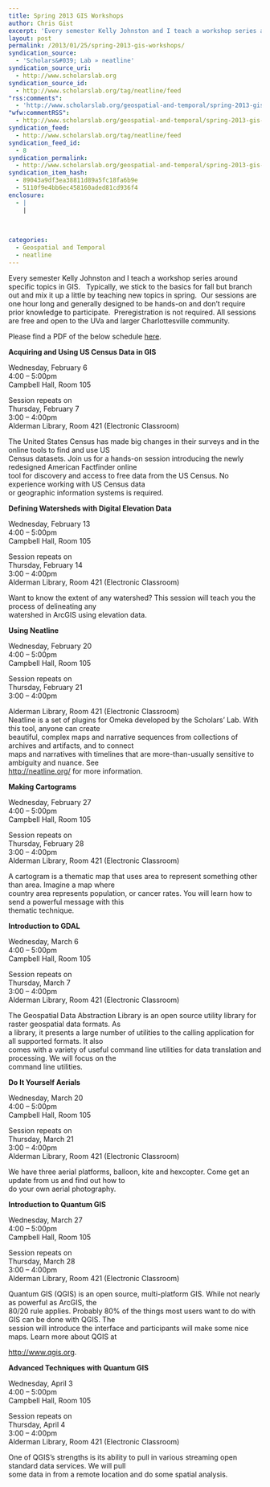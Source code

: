 ```yaml
---
title: Spring 2013 GIS Workshops
author: Chris Gist
excerpt: 'Every semester Kelly Johnston and I teach a workshop series around specific topics in GIS. &nbsp; Typically, we stick to the basics for fall but branch out and&nbsp;mix it up a little by teaching new topics in spring. &nbsp;Our sessions are one hour long and generally designed to be hands-on and don&rsquo;t require prior knowledge&hellip;. <a href="http://www.scholarslab.org/geospatial-and-temporal/spring-2013-gis-workshops/">More.</a>'
layout: post
permalink: /2013/01/25/spring-2013-gis-workshops/
syndication_source:
  - 'Scholars&#039; Lab » neatline'
syndication_source_uri:
  - http://www.scholarslab.org
syndication_source_id:
  - http://www.scholarslab.org/tag/neatline/feed
"rss:comments":
  - 'http://www.scholarslab.org/geospatial-and-temporal/spring-2013-gis-workshops/#comments'
"wfw:commentRSS":
  - http://www.scholarslab.org/geospatial-and-temporal/spring-2013-gis-workshops/feed/
syndication_feed:
  - http://www.scholarslab.org/tag/neatline/feed
syndication_feed_id:
  - 8
syndication_permalink:
  - http://www.scholarslab.org/geospatial-and-temporal/spring-2013-gis-workshops/
syndication_item_hash:
  - 89043a9df3ea38811d89a5fc18fa6b9e
  - 5110f9e4bb6ec458160aded81cd936f4
enclosure:
  - |
    |
        
        
        
categories:
  - Geospatial and Temporal
  - neatline
---
```

Every semester Kelly Johnston and I teach a workshop series around specific topics in GIS.   Typically, we stick to the basics for fall but branch out and mix it up a little by teaching new topics in spring.  Our sessions are one hour long and generally designed to be hands-on and don&#8217;t require prior knowledge to participate.  Preregistration is not required. All sessions are free and open to the UVa and larger Charlottesville community.

Please find a PDF of the below schedule [here][1].

**Acquiring and Using US Census Data in GIS**

Wednesday, February 6  
4:00 – 5:00pm  
Campbell Hall, Room 105

Session repeats on  
Thursday, February 7  
3:00 – 4:00pm  
Alderman Library, Room 421 (Electronic Classroom)

The United States Census has made big changes in their surveys and in the online tools to find and use US  
Census datasets. Join us for a hands-on session introducing the newly redesigned American Factfinder online  
tool for discovery and access to free data from the US Census. No experience working with US Census data  
or geographic information systems is required.

**Defining Watersheds with Digital Elevation Data**

Wednesday, February 13  
4:00 – 5:00pm  
Campbell Hall, Room 105

Session repeats on  
Thursday, February 14  
3:00 – 4:00pm  
Alderman Library, Room 421 (Electronic Classroom)

Want to know the extent of any watershed? This session will teach you the process of delineating any  
watershed in ArcGIS using elevation data.

**Using Neatline**

Wednesday, February 20  
4:00 – 5:00pm  
Campbell Hall, Room 105

Session repeats on  
Thursday, February 21  
3:00 – 4:00pm

Alderman Library, Room 421 (Electronic Classroom)  
Neatline is a set of plugins for Omeka developed by the Scholars’ Lab. With this tool, anyone can create  
beautiful, complex maps and narrative sequences from collections of archives and artifacts, and to connect  
maps and narratives with timelines that are more-than-usually sensitive to ambiguity and nuance. See  
http://neatline.org/ for more information.

**Making Cartograms**

Wednesday, February 27  
4:00 – 5:00pm  
Campbell Hall, Room 105

Session repeats on  
Thursday, February 28  
3:00 – 4:00pm  
Alderman Library, Room 421 (Electronic Classroom)

A cartogram is a thematic map that uses area to represent something other than area. Imagine a map where  
country area represents population, or cancer rates. You will learn how to send a powerful message with this  
thematic technique.

**Introduction to GDAL**

Wednesday, March 6  
4:00 – 5:00pm  
Campbell Hall, Room 105

Session repeats on  
Thursday, March 7  
3:00 – 4:00pm  
Alderman Library, Room 421 (Electronic Classroom)

The Geospatial Data Abstraction Library is an open source utility library for raster geospatial data formats. As  
a library, it presents a large number of utilities to the calling application for all supported formats. It also  
comes with a variety of useful command line utilities for data translation and processing. We will focus on the  
command line utilities.

**Do It Yourself Aerials**

Wednesday, March 20  
4:00 – 5:00pm  
Campbell Hall, Room 105

Session repeats on  
Thursday, March 21  
3:00 – 4:00pm  
Alderman Library, Room 421 (Electronic Classroom)

We have three aerial platforms, balloon, kite and hexcopter. Come get an update from us and find out how to  
do your own aerial photography.

**Introduction to Quantum GIS**

Wednesday, March 27  
4:00 – 5:00pm  
Campbell Hall, Room 105

Session repeats on  
Thursday, March 28  
3:00 – 4:00pm  
Alderman Library, Room 421 (Electronic Classroom)

Quantum GIS (QGIS) is an open source, multi-platform GIS. While not nearly as powerful as ArcGIS, the  
80/20 rule applies. Probably 80% of the things most users want to do with GIS can be done with QGIS. The  
session will introduce the interface and participants will make some nice maps. Learn more about QGIS at

http://www.qgis.org.

**Advanced Techniques with Quantum GIS**

Wednesday, April 3  
4:00 – 5:00pm  
Campbell Hall, Room 105

Session repeats on  
Thursday, April 4  
3:00 – 4:00pm  
Alderman Library, Room 421 (Electronic Classroom)

One of QGIS’s strengths is its ability to pull in various streaming open standard data services. We will pull  
some data in from a remote location and do some spatial analysis.

 [1]: http://www.scholarslab.org/wp-content/uploads/2013/01/spring13GISworkshops.pdf